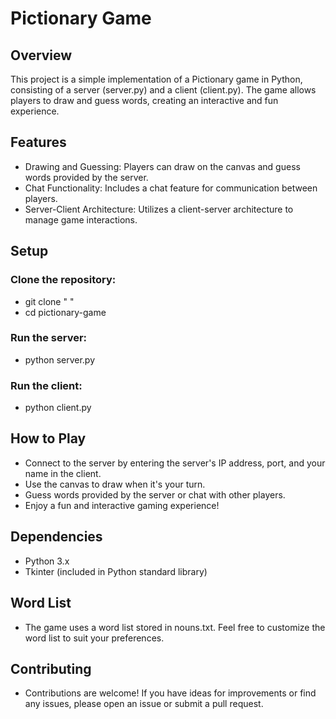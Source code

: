 # Pictionary Game
## Overview
This project is a simple implementation of a Pictionary game in Python, consisting of a server (server.py) and a client (client.py). The game allows players to draw and guess words, creating an interactive and fun experience.

## Features
- Drawing and Guessing: Players can draw on the canvas and guess words provided by the server.
- Chat Functionality: Includes a chat feature for communication between players.
- Server-Client Architecture: Utilizes a client-server architecture to manage game interactions.
## Setup
### Clone the repository:
  - git clone " "
  - cd pictionary-game

### Run the server:
  - python server.py

### Run the client:
  - python client.py

## How to Play
  - Connect to the server by entering the server's IP address, port, and your name in the client.
  - Use the canvas to draw when it's your turn.
  - Guess words provided by the server or chat with other players.
  - Enjoy a fun and interactive gaming experience!

## Dependencies
  - Python 3.x
  - Tkinter (included in Python standard library)

## Word List
  - The game uses a word list stored in nouns.txt. Feel free to customize the word list to suit your preferences.

## Contributing
  - Contributions are welcome! If you have ideas for improvements or find any issues, please open an issue or submit a pull request.

